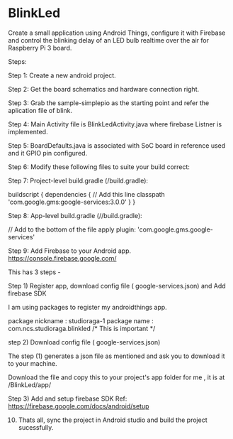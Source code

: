 # BlinkLed

Create a small application using Android Things, configure it with Firebase and control 
the blinking delay of an LED bulb realtime over the air for Raspberry Pi 3 board.


Steps:

Step 1: Create a new android project.

Step 2: Get the board schematics and hardware connection right.

Step 3: Grab the sample-simplepio as the starting point and refer the aplication file of blink.

Step 4: Main Activity file is BlinkLedActivity.java where firebase Listner is implemented.

Step 5: BoardDefaults.java is associated with SoC board in reference used and it GPIO pin configured.

Step 6: Modify these following files to suite your build correct:

Step 7: Project-level build.gradle (<project>/build.gradle):

  buildscript {
  dependencies {
    // Add this line
    classpath 'com.google.gms:google-services:3.0.0'
    }
  }

Step 8: App-level build.gradle (<project>/<app-module>/build.gradle):

  // Add to the bottom of the file
  apply plugin: 'com.google.gms.google-services' 

Step 9: Add Firebase to your Android app. https://console.firebase.google.com/

   This has 3 steps - 

   Step 1) Register app, download config file ( google-services.json) and Add firebase SDK

   I am using packages to register my androidthings app.

   package nickname : studioraga-1
   package name     :  com.ncs.studioraga.blinkled  /* This is important */

   step 2) Download  config file ( google-services.json)

   The step (1) generates a json file as mentioned and ask you to download it to your machine.

   Download the file and copy this to your project's app folder
   for me , it is at <PATH>/BlinkLed/app/

   Step 3) Add and setup firebase SDK   Ref: https://firebase.google.com/docs/android/setup


10) Thats all, sync the project in Android studio and build the project sucessfully. 




